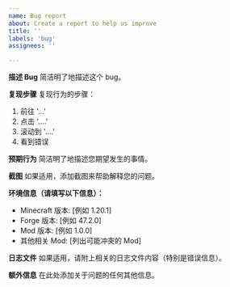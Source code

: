 ```yaml
---
name: Bug report
about: Create a report to help us improve
title: ''
labels: 'bug'
assignees: ''

---
```


**描述 Bug**
简洁明了地描述这个 bug。

**复现步骤**
复现行为的步骤：
1. 前往 '...'
2. 点击 '....'
3. 滚动到 '....'
4. 看到错误

**预期行为**
简洁明了地描述您期望发生的事情。

**截图**
如果适用，添加截图来帮助解释您的问题。

**环境信息（请填写以下信息）：**
 - Minecraft 版本: [例如 1.20.1]
 - Forge 版本: [例如 47.2.0]
 - Mod 版本: [例如 1.0.0]
 - 其他相关 Mod: [列出可能冲突的 Mod]

**日志文件**
如果适用，请附上相关的日志文件内容（特别是错误信息）。

**额外信息**
在此处添加关于问题的任何其他信息。
